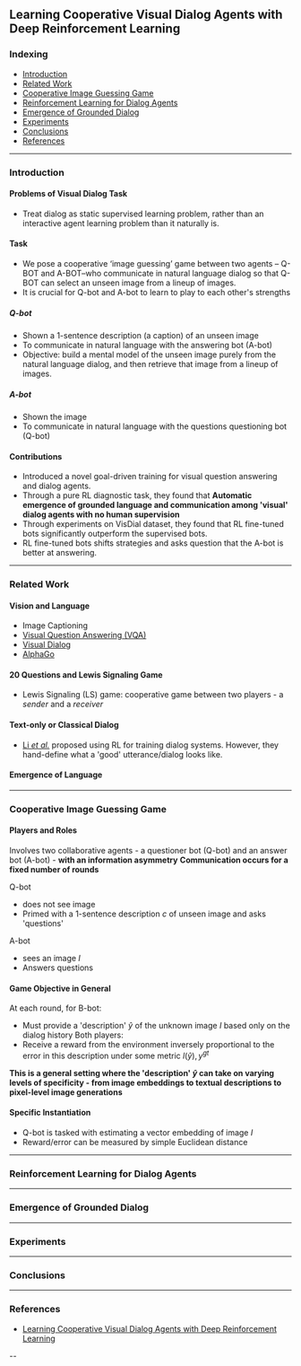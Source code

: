 ## Learning Cooperative Visual Dialog Agents with Deep Reinforcement Learning

### Indexing
- [Introduction](#Introduction)
- [Related Work](#Related-Work)
- [Cooperative Image Guessing Game](#Cooperative-Image-Guessing-Game)
- [Reinforcement Learning for Dialog Agents](#Reinforcement-Learning-for-Dialog-Agents)
- [Emergence of Grounded Dialog](#Emergence-of-Grounded-Dialog)
- [Experiments](#Experiments)
- [Conclusions](#Conclusions)
- [References](#References)
---
### Introduction
#### Problems of Visual Dialog Task
- Treat dialog as static supervised learning problem, rather than an  interactive agent learning problem than it naturally is.

#### Task
-  We pose a cooperative ‘image guessing’ game between two agents – Q-BOT and A-BOT–who communicate in natural language dialog so that Q-BOT can select an unseen image from a lineup of images. 
-  It is crucial for Q-bot and A-bot to learn to play to each other's strengths

##### Q-bot
- Shown a 1-sentence description (a caption) of an unseen image
- To communicate in natural language with the answering bot (A-bot)
- Objective: build a mental model of the unseen image purely from the natural language dialog, and then retrieve that image from a lineup of images.

##### A-bot
- Shown the image
- To communicate in natural language with the questions questioning bot (Q-bot)

#### Contributions
- Introduced a novel goal-driven training for visual question answering and dialog agents.
- Through a pure RL diagnostic task, they found that **Automatic emergence of grounded language and communication among 'visual' dialog agents with no human supervision**
- Through experiments on VisDial dataset, they found that RL fine-tuned bots significantly outperform the supervised bots.
- RL fine-tuned bots shifts strategies and asks question that the A-bot is better at answering.

---
### Related Work
#### Vision and Language
- Image Captioning
- [Visual Question Answering (VQA)](https://www.cv-foundation.org/openaccess/content_iccv_2015/papers/Antol_VQA_Visual_Question_ICCV_2015_paper.pdf)
- [Visual Dialog](https://arxiv.org/abs/1611.08669)
- [AlphaGo](https://www.nature.com/articles/nature16961)

#### 20 Questions and Lewis Signaling Game
- Lewis Signaling (LS) game: cooperative game between two players - a *sender* and a *receiver*

#### Text-only or Classical Dialog
- [Li *et al.*](https://aclweb.org/anthology/D16-1127) proposed using RL for training dialog systems. However, they hand-define what a 'good' utterance/dialog looks like.

#### Emergence of Language
---
### Cooperative Image Guessing Game
#### Players and Roles
Involves two collaborative agents - a questioner bot (Q-bot) and an answer bot (A-bot) - **with an information asymmetry**
**Communication occurs for a fixed number of rounds**

Q-bot
- does not see image
- Primed with a 1-sentence description *c* of unseen image and asks 'questions'

A-bot
- sees an image *I*
- Answers questions

#### Game Objective in General
At each round, for
B-bot:
- Must provide a 'description' $\hat{y}$ of the unknown image *I* based only on the dialog history
Both players:
- Receive a reward from the environment inversely proportional to the error in this description under some metric $l(\hat{y}), y^{gt}$

**This is a general setting where the 'description' $\hat{y}$ can take on varying levels of specificity - from image embeddings to textual descriptions to pixel-level image generations**

#### Specific Instantiation
- Q-bot is tasked with estimating a vector embedding of image *I*
- Reward/error can be measured by simple Euclidean distance

---
### Reinforcement Learning for Dialog Agents

---
### Emergence of Grounded Dialog


---
### Experiments

---
### Conclusions

---
### References
- [Learning Cooperative Visual Dialog Agents with Deep Reinforcement Learning](https://arxiv.org/pdf/1703.06585.pdf)

--




